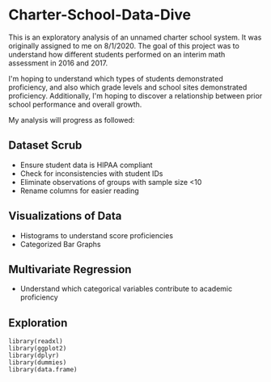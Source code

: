 # Charter-School-Data-Dive
This is an exploratory analysis of an unnamed charter school system. It was originally assigned to me on 8/1/2020. 
The goal of this project was to understand how different students performed on an interim math assessment in 2016 and 2017.

I'm hoping to understand which types of students demonstrated proficiency, and also which grade levels and school sites demonstrated proficiency. 
Additionally, I'm hoping to discover a relationship between prior school performance and overall growth. 

My analysis will progress as followed:

## Dataset Scrub
* Ensure student data is HIPAA compliant 
* Check for inconsistencies with student IDs 
* Eliminate observations of groups with sample size <10
* Rename columns for easier reading

## Visualizations of Data
* Histograms to understand score proficiencies 
* Categorized Bar Graphs 
  
## Multivariate Regression
* Understand which categorical variables contribute to academic proficiency
  
## Exploration
```
library(readxl)
library(ggplot2)
library(dplyr)
library(dummies)
library(data.frame)
```

